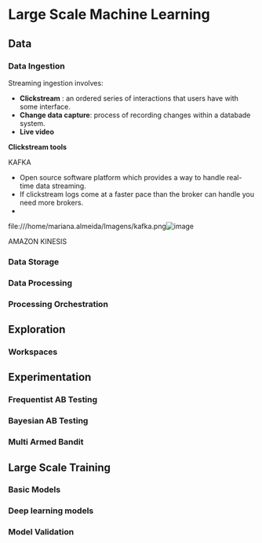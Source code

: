# Large Scale Machine Learning

## Data 

### Data Ingestion 
Streaming ingestion involves: 
* **Clickstream** : an ordered series of interactions that users have with some interface. 
* **Change data capture**: process of recording changes within a databade system. 
* **Live video**

**Clickstream tools**

KAFKA 
* Open source software platform which provides a way to handle real-time data streaming. 
* If clickstream logs come at a faster pace than the broker can handle you need more brokers. 
*
file:///home/mariana.almeida/Imagens/kafka.png![image](https://user-images.githubusercontent.com/39881974/216361735-a50acd67-c1d2-46ff-9862-237224da64dc.png)


AMAZON KINESIS 

### Data Storage 

### Data Processing 

### Processing Orchestration 

## Exploration

### Workspaces 

## Experimentation 

### Frequentist AB Testing 

### Bayesian AB Testing 

### Multi Armed Bandit 

## Large Scale Training 

### Basic Models 

### Deep learning models 

### Model Validation 
